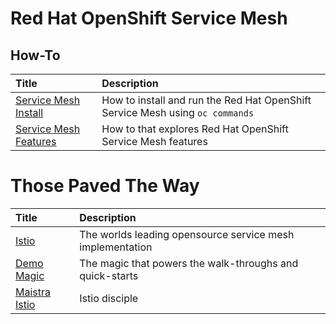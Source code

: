 # Red Hat OpenShift Service Mesh 

## How-To
| Title| Description | 
| :--- | :---        |
| [Service Mesh Install](service-mesh-install.md)| How to install and run the Red Hat OpenShift Service Mesh using `oc commands`|
| [Service Mesh Features](service-mesh-features.md)| How to that explores Red Hat OpenShift Service Mesh features |

# Those Paved The Way
| Title| Description | 
| :--- | :---        |
|[Istio](https://istio.io/)| The worlds leading opensource service mesh implementation |
|[Demo Magic](https://github.com/paxtonhare/demo-magic) | The magic that powers the walk-throughs and quick-starts|
|[Maistra Istio](https://github.com/maistra/istio)|Istio disciple |